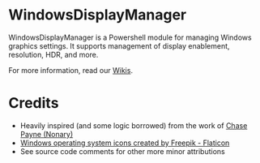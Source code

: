 # WindowsDisplayManager
WindowsDisplayManager is a Powershell module for managing Windows graphics settings. It supports management of display enablement, resolution, HDR, and more.

For more information, read our <a href="https://github.com/patrick-theprogrammer/WindowsDisplayManager/wiki/WindowsDisplayManager-Wiki">Wikis</a>.

# Credits
- Heavily inspired (and some logic borrowed) from the work of <a href="https://github.com/Nonary">Chase Payne (Nonary)</a>
- <a href="https://www.flaticon.com/free-icons/windows-operating-system" title="windows operating system icons">Windows operating system icons created by Freepik - Flaticon</a>
- See source code comments for other more minor attributions
